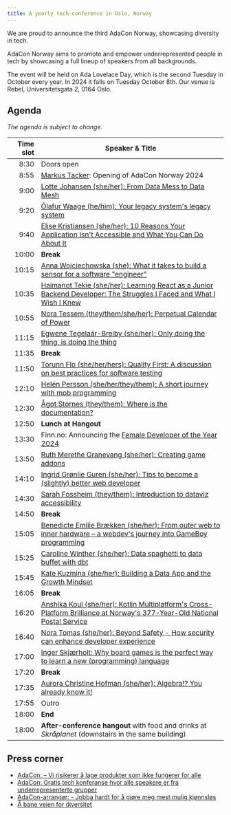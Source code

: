 ```yaml
---
title: A yearly tech-conference in Oslo, Norway
---
```


We are proud to announce the third AdaCon Norway,
showcasing diversity in tech.

AdaCon Norway aims to promote and empower underrepresented people in tech by
showcasing a full lineup of speakers from all backgrounds.

The event will be held on Ada Lovelace Day, which is the second
Tuesday in October every year. In 2024 it falls on Tuesday October 8th. Our
venue is Rebel, Universitetsgata 2, 0164 Oslo.

## Agenda

_The agenda is subject to change._

| Time slot | Speaker & Title                                                                                                                                                                                   |
| --------: | ------------------------------------------------------------------------------------------------------------------------------------------------------------------------------------------------- |
|      8:30 | Doors open                                                                                                                                                                                        |
|      8:55 | [Markus Tacker](/speaker/markus-tacker): Opening of AdaCon Norway 2024                                                                                                                            |
|      9:00 | [Lotte Johansen (she/her): From Data Mess to Data Mesh](/talk/lotte-johansen-from-data-mess-to-data-mesh/)                                                                                        |
|      9:20 | [Ólafur Waage (he/him): Your legacy system's legacy system](/talk/%C3%B3lafur-waage-your-legacy-systems-legacy-system)                                                                            |
|      9:40 | [Elise Kristiansen (she/her): 10 Reasons Your Application Isn't Accessible and What You Can Do About It](/talk/elise-kristiansen-ten-reasonse-your-application-is-not-accessible/)                |
|     10:00 | **Break**                                                                                                                                                                                         |
|     10:15 | [Anna Wojciechowska (she): What it takes to build a sensor for a software "engineer"](/talk/anna-wojciechowska-building-a-sensor-as-a-software-engineer/)                                         |
|     10:35 | [Haimanot Tekie (she/her): Learning React as a Junior Backend Developer: The Struggles I Faced and What I Wish I Knew](/talk/haimanot-tekie-learning-react-as-a-junior-backend-developer/)        |
|     10:55 | [Nora Tessem (they/them/she/her): Perpetual Calendar of Power](/talk/nora-tessem-perpetual-calendar-of-power)                                                                                     |
|     11:15 | [Egwene Tegelaár-Breiby (she/her): Only doing the thing, is doing the thing](/talk/egwene-tegela%C3%A1r-breiby-only-doing-the-thing-is-doing-the-thing)                                           |
|     11:35 | **Break**                                                                                                                                                                                         |
|     11:50 | [Torunn Flo (she/her/hers): Quality First: A discussion on best practices for software testing](/talk/torunn-flo-quality-first-a-discussion-on-best-practices-for-software-testing/)              |
|     12:10 | [Helén Persson (she/her/they/them): A short journey with mob programming](/talk/hel%C3%A9n-persson-a-short-journey-with-mobprogramming/)                                                          |
|     12:30 | [Ågot Stornes (they/them): Where is the documentation?](/talk/%C3%A5got-stornes-where-is-the-documentation/)                                                                                      |
|     12:50 | **Lunch at Hangout**                                                                                                                                                                              |
|     13:30 | Finn.no: Announcing the [Female Developer of the Year 2024](https://www.finn.no/jobbeifinn/teknologi/female-developer-of-the-year-2024)                                                           |
|     13:50 | [Ruth Merethe Granevang (she/her): Creating game addons](/talk/ruth-merethe-granevang-creating-game-addons/)                                                                                      |
|     14:10 | [Ingrid Grønlie Guren (she/her): Tips to become a (slightly) better web developer](/talk/ingrid-gr%C3%B8nlie-guren-tips-to-become-a-slightly-better-webdeveloper/)                                |
|     14:30 | [Sarah Fossheim (they/them): Introduction to dataviz accessibility](/talk/sarah-fossheim-introduction-to-dataviz-accessibility/)                                                                  |
|     14:50 | **Break**                                                                                                                                                                                         |
|     15:05 | [Benedicte Emilie Brækken (she/her): From outer web to inner hardware – a webdev's journey into GameBoy programming](/talk/benedicte-emilie-braekken-a-webdevs-journey-into-gameboy-programming/) |
|     15:25 | [Caroline Winther (she/her): Data spaghetti to data buffet with dbt](/talk/caroline-winther-data-spaghetti-to-data-buffet-with-dbt)                                                               |
|     15:45 | [Kate Kuzmina (she/her): Building a Data App and the Growth Mindset](/talk/kate-kuzmina-building-a-data-app-and-the-growth-mindset/)                                                              |
|     16:05 | **Break**                                                                                                                                                                                         |
|     16:20 | [Anshika Koul (she/her): Kotlin Multiplatform's Cross-Platform Brilliance at Norway's 377-Year-Old National Postal Service](/talk/anshika-koul-kotlin-at-posten/)                                 |
|     16:40 | [Nora Tomas (she/her): Beyond Safety - How security can enhance developer experience](/talk/nora-thomas-beyond-safety-how-security-can-enhance-developer-experience/)                             |
|     17:00 | [Inger Skjærholt: Why board games is the perfect way to learn a new (programming) language](/talk/inger-skj%C3%A6rholt-why-board-games-is-the-perfect-way-to-learn-a-new-programming-language/)   |
|     17:20 | **Break**                                                                                                                                                                                         |
|     17:35 | [Aurora Christine Hofman (she/her): Algebra!? You already know it!](/talk/aurora-christine-hofman-algebra-you-already-know-it/)                                                                   |
|     17:55 | Outro                                                                                                                                                                                             |
|     18:00 | **End**                                                                                                                                                                                           |
|     18:00 | **After-conference hangout** with food and drinks at _Skråplanet_ (downstairs in the same building)                                                                                               |

## Press corner

- [AdaCon: – Vi risikerer å lage produkter som ikke fungerer for alle](https://www.kode24.no/artikkel/adacon-vi-risikerer-a-lage-produkter-som-ikke-fungerer-for-alle/80323051)
- [AdaCon: Gratis tech konferanse hvor alle speakere er fra underrepresenterte grupper](/announcing-adacon-2023-no/)
- [AdaCon-arrangør: - Jobba hardt for å gjøre meg mest mulig kjønnsløs](https://www.kode24.no/artikkel/adacon-arrangor-jobba-hardt-for-a-gjore-meg-mest-mulig-kjonnslos/80137380)
- [Å bane veien for diversitet](https://www.aplia.no/blogg/a-bane-veien-for-diversitet/)

